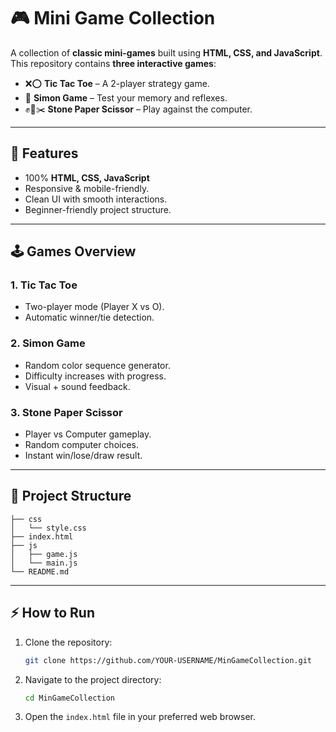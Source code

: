 # 🎮 Mini Game Collection  

A collection of **classic mini-games** built using **HTML, CSS, and JavaScript**.  
This repository contains **three interactive games**:  

- ❌⭕ **Tic Tac Toe** – A 2-player strategy game.  
- 🎵 **Simon Game** – Test your memory and reflexes.  
- ✊📄✂️ **Stone Paper Scissor** – Play against the computer.  

---

## 🚀 Features  
- 100% **HTML, CSS, JavaScript**    
- Responsive & mobile-friendly.  
- Clean UI with smooth interactions.  
- Beginner-friendly project structure.  

---

## 🕹️ Games Overview  

### 1. Tic Tac Toe  
- Two-player mode (Player X vs O).  
- Automatic winner/tie detection.  

### 2. Simon Game  
- Random color sequence generator.  
- Difficulty increases with progress.  
- Visual + sound feedback.  

### 3. Stone Paper Scissor  
- Player vs Computer gameplay.  
- Random computer choices.  
- Instant win/lose/draw result.  

---

## 📂 Project Structure  
```
├── css
│   └── style.css
├── index.html
├── js
│   ├── game.js
│   └── main.js
└── README.md
```

---

## ⚡ How to Run  
1. Clone the repository:  
   ```bash
   git clone https://github.com/YOUR-USERNAME/MinGameCollection.git
   ```
2. Navigate to the project directory:  
   ```bash
   cd MinGameCollection
   ```
3. Open the `index.html` file in your preferred web browser.    
